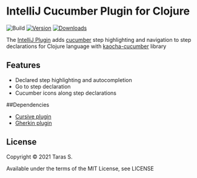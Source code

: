 # IntelliJ Cucumber Plugin for Clojure

![Build](https://github.com/taraktikos/cucumber-clojure/workflows/Build/badge.svg)
[![Version](https://img.shields.io/jetbrains/plugin/v/16196-cucumber-clojure.svg)](https://plugins.jetbrains.com/plugin/16196-cucumber-clojure)
[![Downloads](https://img.shields.io/jetbrains/plugin/d/16196-cucumber-clojure.svg)](https://plugins.jetbrains.com/plugin/16196-cucumber-clojure)

<!-- Plugin description -->

The [IntelliJ Plugin](https://plugins.jetbrains.com/plugin/16196-cucumber-clojure) adds [cucumber](https://cucumber.io/docs/gherkin/reference/) step highlighting and navigation to step declarations
for Clojure language with [kaocha-cucumber](https://github.com/lambdaisland/kaocha-cucumber) library

## Features

- Declared step highlighting and autocompletion
- Go to step declaration
- Cucumber icons along step declarations

##Dependencies
- [Cursive plugin](https://plugins.jetbrains.com/plugin/8090-cursive)
- [Gherkin plugin](https://plugins.jetbrains.com/plugin/9164-gherkin)

<!-- Plugin description end -->

## License
Copyright &copy; 2021 Taras S.

Available under the terms of the MIT License, see LICENSE